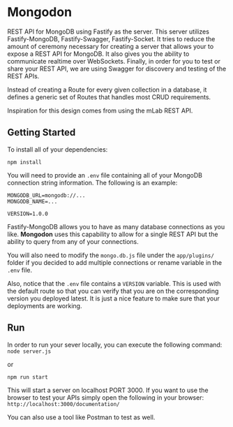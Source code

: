 # Mongodon
REST API for MongoDB using Fastify as the server. This server utilizes Fastify-MongoDB, Fastify-Swagger, Fastify-Socket. It tries to reduce the amount of ceremony necessary for creating a server that allows your to expose a REST API for MongoDB. It also gives you the ability to communicate realtime over WebSockets. Finally, in order for you to test or share your REST API, we are using Swagger for discovery and testing of the REST APIs.

Instead of creating a Route for every given collection in a database, it defines a generic set of Routes that handles most CRUD requirements.

Inspiration for this design comes from using the mLab REST API.

## Getting Started
To install all of your dependencies:

`npm install`

You will need to provide an `.env` file containing all of your MongoDB connection string information. The following is an example:

```
MONGODB_URL=mongodb://...
MONGODB_NAME=...

VERSION=1.0.0
```

Fastify-MongoDB allows you to have as many database connections as you like. **Mongodon** uses this capability to allow for a single REST API but the ability to query from any of your connections.

You will also need to modify the `mongo.db.js` file under the `app/plugins/` folder if you decided to add multiple connections or rename variable in the `.env` file.

Also, notice that the `.env` file contains a `VERSION` variable. This is used with the default route so that you can verify that you are on the corresponding version you deployed latest. It is just a nice feature to make sure that your deployments are working.

## Run
In order to run your sever locally, you can execute the following command:
`node server.js`

or 

`npm run start`

This will start a server on localhost PORT 3000. If you want to use the browser to test your APIs simply open the following in your browser:
`http://localhost:3000/documentation/`

You can also use a tool like Postman to test as well.
